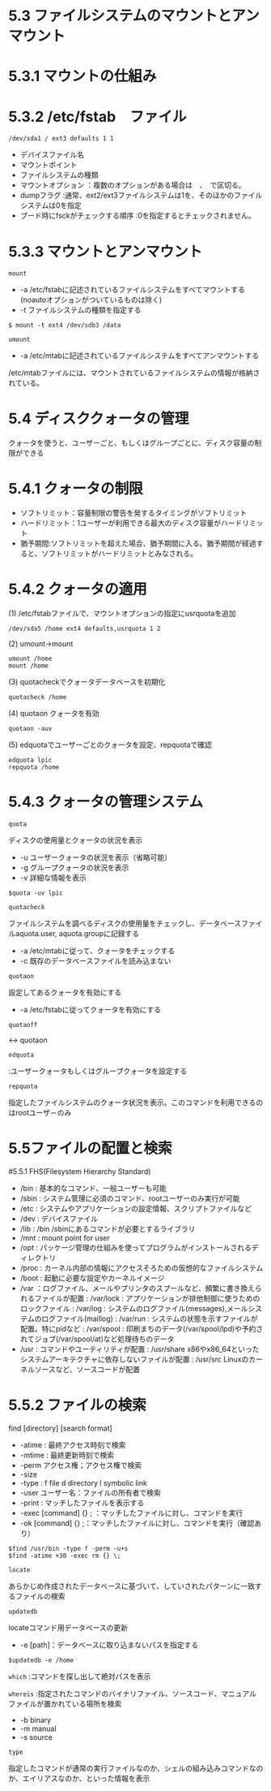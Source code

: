 # 5.3 ファイルシステムのマウントとアンマウント

# 5.3.1 マウントの仕組み
# 5.3.2 /etc/fstab　ファイル

```
/dev/sda1 / ext3 defaults 1 1
```

- デバイスファイル名
- マウントポイント
- ファイルシステムの種類
- マウントオプション
：複数のオプションがある場合は　、　で区切る。
- dumpフラグ
:通常、ext2/ext3ファイルシステムは1を、そのほかのファイルシステムは0を指定
- ブード時にfsckがチェックする順序
:0を指定するとチェックされません。

# 5.3.3 マウントとアンマウント

`mount`

- -a /etc/fstabに記述されているファイルシステムをすべてマウントする(noautoオプションがついているものは除く)
- -t ファイルシステムの種類を指定する

```
$ mount -t ext4 /dev/sdb3 /data
```

`umount`

- -a /etc/mtabに記述されているファイルシステムをすべてアンマウントする

/etc/mtabファイルには、マウントされているファイルシステムの情報が格納されている。

# 5.4 ディスククォータの管理

クォータを使うと、ユーザーごと、もしくはグループごとに、ディスク容量の制限ができる

# 5.4.1 クォータの制限

- ソフトリミット：容量制限の警告を発するタイミングがソフトリミット
- ハードリミット：1ユーザーが利用できる最大のディスク容量がハードリミット
- 猶予期間:ソフトリミットを超えた場合、猶予期間に入る。猶予期間が経過すると、ソフトリミットがハードリミットとみなされる。

# 5.4.2 クォータの適用

(1) /etc/fstabファイルで、マウントオプションの指定にusrquotaを追加
```
/dev/sda5 /home ext4 defaults,usrquota 1 2
```
(2) umount->mount

```
umount /home
mount /home
```

(3) quotacheckでクォータデータベースを初期化

```
quotacheck /home
```

(4) quotaon クォータを有効

```
quotaon -auv
```

(5) edquotaでユーザーごとのクォータを設定、repquotaで確認

```
edquota lpic
repquota /home
``` 

# 5.4.3 クォータの管理システム

`quota`

ディスクの使用量とクォータの状況を表示

- -u ユーザークォータの状況を表示（省略可能）
- -g グループクォータの状況を表示
- -v 詳細な情報を表示

```
$quota -uv lpic
```

`quotacheck`

ファイルシステムを調べるディスクの使用量をチェックし、データベースファイルaquota.user, aquota.groupに記録する

- -a /etc/mtabに従って、クォータをチェックする
- -c 既存のデータベースファイルを読み込まない

`quotaon`

設定してあるクォータを有効にする

- -a /etc/fstabに従ってクォータを有効にする

`quotaoff`

<-> quotaon

`edquota`

:ユーザークォータもしくはグループクォータを設定する

`repquota`

指定したファイルシステムのクォータ状況を表示。このコマンドを利用できるのはrootユーザ－のみ

# 5.5ファイルの配置と検索

#5.5.1 FHS(Filesystem Hierarchy Standard)

- /bin : 基本的なコマンド、一般ユーザーも可能
- /sbin : システム管理に必須のコマンド、rootユーザーのみ実行が可能
- /etc : システムやアプリケーションの設定情報、スクリプトファイルなど
- /dev : デバイスファイル
- /lib : /bin /sbinにあるコマンドが必要とするライブラリ
- /mnt : mount point for user
- /opt : パッケージ管理の仕組みを使ってプログラムがインストールされるディレクトリ
- /proc : カーネル内部の情報にアクセスそろための仮想的なファイルシステム
- /boot : 起動に必要な設定やカーネルイメージ
- /var ：ログファイル、メールやプリンタのスプールなど、頻繁に書き換えられるファイルが配置
: /var/lock : アプリケーションが排他制御に使うためのロックファイル 
: /var/log : システムのログファイル(messages),メールシステムのログファイル(maillog) 
: /var/run : システムの状態を示すファイルが配置。特にpidなど
: /var/spool : 印刷まちのデータ(/var/spool/lpd)や予約されてジョブ(/var/spool/at)など処理待ちのデータ 
- /usr : コマンドやユーティリティが配置
: /usr/share x86やx86_64といったシステムアーキテクチャに依存しないファイルが配置
: /usr/src Linuxのカーネルソースなど、ソースコードが配置

# 5.5.2 ファイルの検索

find [directory] [search format]
- -atime : 最終アクセス時刻で検索
- -mtime : 最終更新時刻で検索
- -perm アクセス権；アクセス権で検索
- -size
- -type : f file d directory l symbolic link
- -user ユーザー名：ファイルの所有者で検索
- -print : マッチしたファイルを表示する
- -exec [command] {} \; ：マッチしたファイルに対し、コマンドを実行
- -ok [command] {} \;：マッチしたファイルに対し、コマンドを実行（確認あり）

```
$find /usr/bin -type f -perm -u+s
$find -atime +30 -exec rm {} \;
```

`locate`

あらかじめ作成されたデータベースに基づいて、していされたパターンに一致するファイルの検索

`updatedb`

locateコマンド用データベースの更新

- -e [path]：データベースに取り込まないパスを指定する

```
$updatedb -e /home
```

`which`
:コマンドを探し出して絶対パスを表示

`whereis`
:指定されたコマンドのバイナリファイル、ソースコード、マニュアルファイルが置かれている場所を検索

- -b binary
- -m manual
- -s source

`type`

指定したコマンドが通常の実行ファイルなのか、シェルの組み込みコマンドなのか、エイリアスなのか、といった情報を表示

